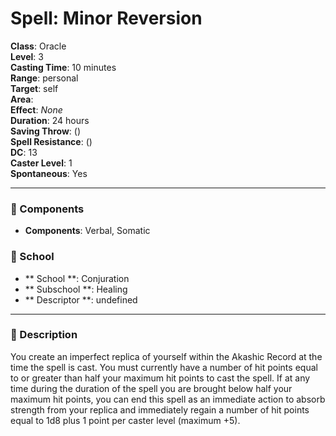 
# Spell: Minor Reversion
**Class**: Oracle  
**Level**: 3  
**Casting Time**: 10 minutes  
**Range**: personal  
**Target**: self  
**Area**:   
**Effect**: _None_  
**Duration**: 24 hours  
**Saving Throw**:  ()  
**Spell Resistance**:  ()  
**DC**: 13  
**Caster Level**: 1  
**Spontaneous**: Yes

---

### 🔮 Components
- **Components**: Verbal, Somatic

### 🏫 School
- ** School **: Conjuration
- ** Subschool **: Healing
- ** Descriptor **: undefined
---

### 📜 Description
You create an imperfect replica of yourself within the Akashic Record at the time the spell is cast. You must currently have a number of hit points equal to or greater than half your maximum hit points to cast the spell. If at any time during the duration of the spell you are brought below half your maximum hit points, you can end this spell as an immediate action to absorb strength from your replica and immediately regain a number of hit points equal to 1d8 plus 1 point per caster level (maximum +5).
